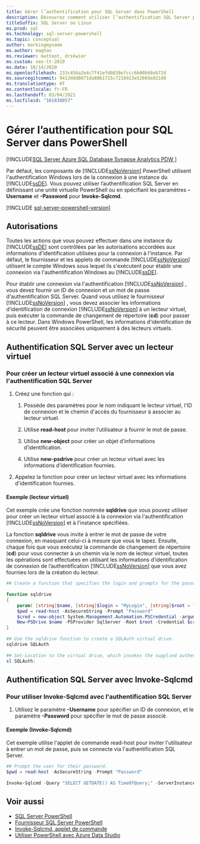 ```yaml
---
title: Gérer l’authentification pour SQL Server dans PowerShell
description: Découvrez comment utiliser l’authentification SQL Server plutôt que l’authentification Windows (valeur par défaut) lors de la connexion à une instance du Moteur de base de données.
titleSuffix: SQL Server on Linux
ms.prod: sql
ms.technology: sql-server-powershell
ms.topic: conceptual
author: markingmyname
ms.author: maghan
ms.reviewer: matteot, drskwier
ms.custom: seo-lt-2019
ms.date: 10/14/2020
ms.openlocfilehash: 233c456a2e4c7f41efd6038efccc6b00b68eb72d
ms.sourcegitcommit: 9413ddd8071da8861715c721b923e52669a921d8
ms.translationtype: HT
ms.contentlocale: fr-FR
ms.lasthandoff: 03/04/2021
ms.locfileid: "101838057"
---
```

# <a name="manage-authentication-to-sql-server-in-powershell"></a>Gérer l’authentification pour SQL Server dans PowerShell

[!INCLUDE[SQL Server Azure SQL Database Synapse Analytics PDW ](../includes/applies-to-version/sql-asdb-asdbmi-asa-pdw.md)]

Par défaut, les composants de [!INCLUDE[ssNoVersion](../includes/ssnoversion-md.md)] PowerShell utilisent l'authentification Windows lors de la connexion à une instance du [!INCLUDE[ssDE](../includes/ssde-md.md)]. Vous pouvez utiliser l’authentification SQL Server en définissant une unité virtuelle PowerShell ou en spécifiant les paramètres **-Username** et **-Password** pour **Invoke-Sqlcmd**.

[!INCLUDE [sql-server-powershell-version](../includes/sql-server-powershell-version.md)]

## <a name="permissions"></a>Autorisations

Toutes les actions que vous pouvez effectuer dans une instance du [!INCLUDE[ssDE](../includes/ssde-md.md)] sont contrôlées par les autorisations accordées aux informations d'identification utilisées pour la connexion à l'instance. Par défaut, le fournisseur et les applets de commande [!INCLUDE[ssNoVersion](../includes/ssnoversion-md.md)] utilisent le compte Windows sous lequel ils s'exécutent pour établir une connexion via l'authentification Windows au [!INCLUDE[ssDE](../includes/ssde-md.md)].  

Pour établir une connexion via l'authentification [!INCLUDE[ssNoVersion](../includes/ssnoversion-md.md)] , vous devez fournir un ID de connexion et un mot de passe d'authentification SQL Server. Quand vous utilisez le fournisseur [!INCLUDE[ssNoVersion](../includes/ssnoversion-md.md)] , vous devez associer les informations d’identification de connexion [!INCLUDE[ssNoVersion](../includes/ssnoversion-md.md)] à un lecteur virtuel, puis exécuter la commande de changement de répertoire (**cd**) pour passer à ce lecteur. Dans Windows PowerShell, les informations d'identification de sécurité peuvent être associées uniquement à des lecteurs virtuels.  

## <a name="sql-server-authentication-using-a-virtual-drive"></a>Authentification SQL Server avec un lecteur virtuel

### <a name="to-create-a-virtual-drive-associated-with-a-sql-server-authentication-login"></a>Pour créer un lecteur virtuel associé à une connexion via l'authentification SQL Server

1. Créez une fonction qui :

    1. Possède des paramètres pour le nom indiquant le lecteur virtuel, l'ID de connexion et le chemin d'accès du fournisseur à associer au lecteur virtuel.

    2. Utilise **read-host** pour inviter l’utilisateur à fournir le mot de passe.  

    3. Utilise **new-object** pour créer un objet d’informations d’identification.  

    4. Utilise **new-psdrive** pour créer un lecteur virtuel avec les informations d’identification fournies.  

2. Appelez la fonction pour créer un lecteur virtuel avec les informations d'identification fournies.  

#### <a name="example-virtual-drive"></a>Exemple (lecteur virtuel)

Cet exemple crée une fonction nommée **sqldrive** que vous pouvez utiliser pour créer un lecteur virtuel associé à la connexion via l'authentification [!INCLUDE[ssNoVersion](../includes/ssnoversion-md.md)] et à l'instance spécifiées.  
  
 La fonction **sqldrive** vous invite à entrer le mot de passe de votre connexion, en masquant celui-ci à mesure que vous le tapez. Ensuite, chaque fois que vous exécutez la commande de changement de répertoire (**cd**) pour vous connecter à un chemin via le nom de lecteur virtuel, toutes les opérations sont effectuées en utilisant les informations d’identification de connexion de l’authentification [!INCLUDE[ssNoVersion](../includes/ssnoversion-md.md)] que vous avez fournies lors de la création du lecteur.  
  
```powershell
## Create a function that specifies the login and prompts for the password.  
  
function sqldrive  
{  
    param( [string]$name, [string]$login = "MyLogin", [string]$root = "SQLSERVER:\SQL\MyComputer\MyInstance" )  
    $pwd = read-host -AsSecureString -Prompt "Password"  
    $cred = new-object System.Management.Automation.PSCredential -argumentlist $login,$pwd  
    New-PSDrive $name -PSProvider SqlServer -Root $root -Credential $cred -Scope 1  
}  
  
## Use the sqldrive function to create a SQLAuth virtual drive.  
sqldrive SQLAuth
  
## Set-Location to the virtual drive, which invokes the supplied authentication credentials.  
sl SQLAuth:
```

## <a name="sql-server-authentication-using-invoke-sqlcmd"></a>Authentification SQL Server avec Invoke-Sqlcmd

### <a name="to-use-invoke-sqlcmd-with-sql-server-authentication"></a>Pour utiliser Invoke-Sqlcmd avec l'authentification SQL Server

1. Utilisez le paramètre **-Username** pour spécifier un ID de connexion, et le paramètre **-Password** pour spécifier le mot de passe associé.  

#### <a name="example-invoke-sqlcmd"></a>Exemple (Invoke-Sqlcmd)

Cet exemple utilise l'applet de commande read-host pour inviter l'utilisateur à entrer un mot de passe, puis se connecte via l'authentification SQL Server.  

```powershell
## Prompt the user for their password.  
$pwd = read-host -AsSecureString -Prompt "Password"  
  
Invoke-Sqlcmd -Query "SELECT GETDATE() AS TimeOfQuery;" -ServerInstance "MyComputer\MyInstance" -Username "MyLogin" -Password $pwd  
```

## <a name="see-also"></a>Voir aussi

- [SQL Server PowerShell](sql-server-powershell.md)
- [Fournisseur SQL Server PowerShell](sql-server-powershell-provider.md)
- [Invoke-Sqlcmd, applet de commande](/powershell/module/sqlserver/invoke-sqlcmd)
- [Utiliser PowerShell avec Azure Data Studio](../azure-data-studio/extensions/powershell-extension.md)
